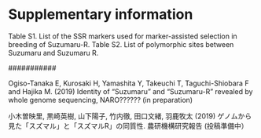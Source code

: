 # Supplementary information


Table S1. List of the SSR markers used for marker-assisted selection in breeding of Suzumaru-R.
Table S2. List of polymorphic sites between Suzumaru and Suzumaru R.

###########

Ogiso-Tanaka E, Kurosaki H, Yamashita Y, Takeuchi T, Taguchi-Shiobara F and Hajika M. (2019)
Identity of “Suzumaru” and “Suzumaru-R” revealed by whole genome sequencing,
NARO?????? (in preparation)


小木曽映里, 黒崎英樹, 山下陽子, 竹内徹, 田口文緒, 羽鹿牧太 (2019)
ゲノムから見た「スズマル」と「スズマルR」の同質性. 農研機構研究報告 (投稿準備中）
